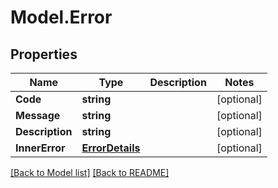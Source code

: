 # Model.Error
## Properties
Name | Type | Description | Notes
------------ | ------------- | ------------- | -------------
**Code** | **string** |  | [optional] 
**Message** | **string** |  | [optional] 
**Description** | **string** |  | [optional] 
**InnerError** | [**ErrorDetails**](ErrorDetails.md) |  | [optional] 



[[Back to Model list]](Models.doc) [[Back to README]](README.md)


